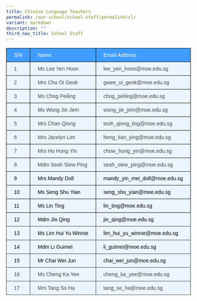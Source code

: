 ```yaml
---
title: Chinese Language Teachers
permalink: /our-school/school-staff/permalink/cl/
variant: markdown
description: ""
third_nav_title: School Staff
---
```

<style type="text/css">
.tg  {border-collapse:collapse;border-color:#9ABAD9;border-spacing:0;}
.tg td{background-color:#EBF5FF;border-color:#9ABAD9;border-style:solid;border-width:1px;color:#444;
  font-family:Arial, sans-serif;font-size:14px;overflow:hidden;padding:10px 20px;word-break:normal;}
.tg th{background-color:#409cff;border-color:#9ABAD9;border-style:solid;border-width:1px;color:#fff;
  font-family:Arial, sans-serif;font-size:14px;font-weight:normal;overflow:hidden;padding:10px 20px;word-break:normal;}
.tg .tg-quyf{border-color:#343434;color:#000000;text-align:left;vertical-align:top}
.tg .tg-73oq{border-color:#000000;text-align:left;vertical-align:top}
.tg .tg-0a7q{border-color:#000000;text-align:left;vertical-align:middle}
.tg .tg-pjk6{border-color:#000000;color:#000000;text-align:left;vertical-align:top}
.tg .tg-ur59{border-color:#343434;text-align:left;vertical-align:top}
</style>
<table class="tg">
<thead>
  <tr>
    <th class="tg-73oq">S/N</th>
    <th class="tg-73oq">Name</th>
    <th class="tg-73oq">Email Address </th>
  </tr>
</thead>
<tbody>
  <tr>
    <td class="tg-73oq">1</td>
    <td class="tg-73oq">Ms Lee Yen Hoon</td>
    <td class="tg-73oq">lee_yen_hoon@moe.edu.sg</td>
  </tr>
  <tr>
    <td class="tg-0a7q">2</td>
    <td class="tg-73oq">Mrs Chu Oi Geok</td>
    <td class="tg-73oq">gwee_oi_geok@moe.edu.sg</td>
  </tr>
  <tr>
    <td class="tg-0a7q">3</td>
    <td class="tg-0a7q">Ms Chng Peiling</td>
    <td class="tg-73oq">chng_peiling@moe.edu.sg</td>
  </tr>
  <tr>
    <td class="tg-73oq">4</td>
    <td class="tg-73oq">Ms Wong Jie Jern</td>
    <td class="tg-73oq">wong_jie_jern@moe.edu.sg</td>
  </tr>
  <tr>
    <td class="tg-73oq">5</td>
    <td class="tg-73oq">Mrs Chan Qiong</td>
    <td class="tg-73oq">teoh_qiong_ling@moe.edu.sg</td>
  </tr>
  <tr>
    <td class="tg-73oq">6</td>
    <td class="tg-73oq">Mrs Jacelyn Lim</td>
    <td class="tg-73oq">heng_tian_ying@moe.edu.sg</td>
  </tr>
  <tr>
    <td class="tg-73oq">7</td>
    <td class="tg-73oq">Mrs Ho Hung Yin</td>
    <td class="tg-73oq">chow_hung_yin@moe.edu.sg</td>
  </tr>
  <tr>
    <td class="tg-73oq">8</td>
    <td class="tg-73oq">Mdm Seah Siew Ping</td>
    <td class="tg-73oq">seah_siew_ping@moe.edu.sg</td>
  </tr>
  <tr>
    <td class="tg-pjk6">9</td>
    <td class="tg-pjk6">Mrs Mandy Doll</td>
    <td class="tg-pjk6">mandy_yin_mei_doll@moe.edu.sg</td>
  </tr>
  <tr>
    <td class="tg-pjk6">10</td>
    <td class="tg-pjk6">Ms Seng Shu Yian</td>
    <td class="tg-pjk6">seng_shu_yian@moe.edu.sg</td>
  </tr>
  <tr>
    <td class="tg-pjk6">11</td>
    <td class="tg-pjk6">Ms Lin Ting</td>
    <td class="tg-pjk6">lin_ting@moe.edu.sg</td>
  </tr>
  <tr>
    <td class="tg-quyf">12</td>
    <td class="tg-quyf">Mdm Jin Qing</td>
    <td class="tg-quyf">jin_qing@moe.edu.sg</td>
  </tr>
  <tr>
    <td class="tg-quyf">13</td>
    <td class="tg-quyf">Ms Lim Hui Yu Winnie</td>
    <td class="tg-quyf">lim_hui_yu_winnie@moe.edu.sg</td>
  </tr>
  <tr>
    <td class="tg-quyf">14</td>
    <td class="tg-quyf">Mdm Li Guimei</td>
    <td class="tg-quyf">li_guimei@moe.edu.sg</td>
  </tr>
  <tr>
    <td class="tg-quyf">15</td>
    <td class="tg-quyf">Mr Chai Wei Jun</td>
    <td class="tg-quyf">chai_wei_jun@moe.edu.sg</td>
  </tr>
  <tr>
    <td class="tg-ur59">16</td>
    <td class="tg-ur59">Ms Cheng Ka Yee</td>
    <td class="tg-ur59">cheng_ka_yee@moe.edu.sg</td>
  </tr>
  <tr>
    <td class="tg-ur59">17</td>
    <td class="tg-ur59">Mrs Tang So Ha</td>
    <td class="tg-ur59">tang_so_ha@moe.edu.sg</td>
  </tr>
</tbody>
</table>